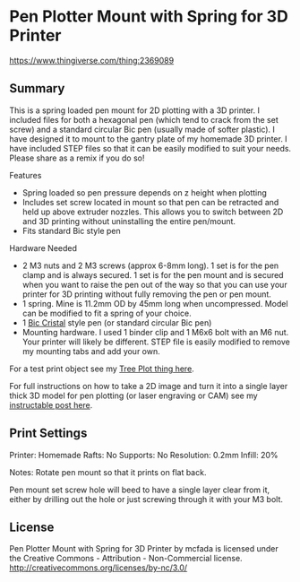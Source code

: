 # Pen Plotter Mount with Spring for 3D Printer

https://www.thingiverse.com/thing:2369089

## Summary

This is a spring loaded pen mount for 2D plotting with a 3D printer. I included files for both a hexagonal pen (which tend to crack from the set screw) and a standard circular Bic pen (usually made of softer plastic). I have designed it to mount to the gantry plate of my homemade 3D printer. I have included STEP files so that it can be easily modified to suit your needs. Please share as a remix if you do so!

Features

- Spring loaded so pen pressure depends on z height when plotting
- Includes set screw located in mount so that pen can be retracted and held up above extruder nozzles. This allows you to switch between 2D and 3D printing without uninstalling the entire pen/mount.
- Fits standard Bic style pen

Hardware Needed

- 2 M3 nuts and 2 M3 screws (approx 6-8mm long). 1 set is for the pen clamp and is always secured. 1 set is for the pen mount and is secured when you want to raise the pen out of the way so that you can use your printer for 3D printing without fully removing the pen or pen mount.
- 1 spring. Mine is 11.2mm OD by 45mm long when uncompressed. Model can be modified to fit a spring of your choice.
- 1 [Bic Cristal](http://amzn.to/2qTluRh) style pen (or standard circular Bic pen)
- Mounting hardware. I used 1 binder clip and 1 M6x6 bolt with an M6 nut. Your printer will likely be different. STEP file is easily modified to remove my mounting tabs and add your own.

For a test print object see my [Tree Plot thing here](https://www.thingiverse.com/thing:2369042).

For full instructions on how to take a 2D image and turn it into a single layer thick 3D model for pen plotting (or laser engraving or CAM) see my [instructable post here](http://www.instructables.com/id/Convert-2D-Images-to-3D-Objects-With-Fusion-360-fo/).

<script src="//z-na.amazon-adsystem.com/widgets/onejs?MarketPlace=US&adInstanceId=330c4efd-c429-4176-9e2e-d3f4862f1d22"></script>

## Print Settings

Printer: Homemade
Rafts: No
Supports: No
Resolution: 0.2mm
Infill: 20%

Notes:
Rotate pen mount so that it prints on flat back.

Pen mount set screw hole will beed to have a single layer clear from it, either by drilling out the hole or just screwing through it with your M3 bolt.

## License

Pen Plotter Mount with Spring for 3D Printer by mcfada is licensed under the Creative Commons - Attribution - Non-Commercial license.
http://creativecommons.org/licenses/by-nc/3.0/